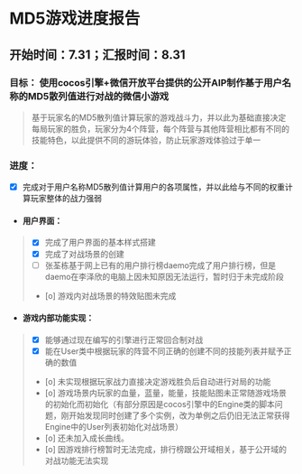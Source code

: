 # MD5游戏进度报告

## 开始时间：7.31；汇报时间：8.31
### **目标**： 使用cocos引擎+微信开放平台提供的公开AIP制作基于用户名称的MD5散列值进行对战的微信小游戏

> 基于玩家名的MD5散列值计算玩家的游戏战斗力，并以此为基础直接决定每局玩家的胜负，玩家分为4个阵营，每个阵营与其他阵营相比都有不同的技能特色，以此提供不同的游玩体验，防止玩家游戏体验过于单一

### **进度：**

- [x] 完成对于用户名称MD5散列值计算用户的各项属性，并以此给与不同的权重计算玩家整体的战力强弱
- #### 用户界面：
> - [x] 完成了用户界面的基本样式搭建
> - [x] 完成了对战场景的创建
> - [ ] 张荃栋基于网上已有的用户排行榜daemo完成了用户排行榜，但是daemo在李泽欣的电脑上因未知原因无法运行，暂时归于未完成阶段
> - [o] 游戏内对战场景的特效贴图未完成

- #### 游戏内部功能实现：
> - [x] 能够通过现在编写的引擎进行正常回合制对战
> - [x] 能在User类中根据玩家的阵营不同正确的创建不同的技能列表并赋予正确的数值 
> - [o] 未实现根据玩家战力直接决定游戏胜负后自动进行对局的功能
> - [o] 游戏场景内玩家的血量，蓝量，能量，技能贴图未正常随游戏场景的初始化而初始化（有部分原因是cocos引擎中的Engine类的脚本问题，刚开始发现同时创建了多个实例，改为单例之后仍旧无法正常获得Engine中的User列表初始化对战场景）
> - [o] 还未加入成长曲线。
> - [o] 因游戏排行榜暂时无法完成，排行榜跟公开域相关，基于公开域的对战功能无法实现